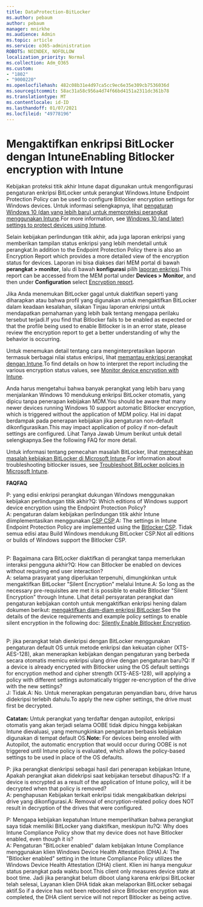 ```yaml
---
title: DataProtection-BitLocker
ms.author: pebaum
author: pebaum
manager: mnirkhe
ms.audience: Admin
ms.topic: article
ms.service: o365-administration
ROBOTS: NOINDEX, NOFOLLOW
localization_priority: Normal
ms.collection: Adm_O365
ms.custom:
- "1802"
- "9000220"
ms.openlocfilehash: 482c08b31e4d97ca5cc9ec6e35e309cb7536036d
ms.sourcegitcommit: 58ac31a58c956a4d74f66bd4151a2311dc361b78
ms.translationtype: MT
ms.contentlocale: id-ID
ms.lasthandoff: 01/07/2021
ms.locfileid: "49778196"
---
```

# <a name="enabling-bitlocker-encryption-with-intune"></a><span data-ttu-id="98f0f-102">Mengaktifkan enkripsi BitLocker dengan Intune</span><span class="sxs-lookup"><span data-stu-id="98f0f-102">Enabling Bitlocker encryption with Intune</span></span>

<span data-ttu-id="98f0f-103">Kebijakan proteksi titik akhir Intune dapat digunakan untuk mengonfigurasi pengaturan enkripsi BitLocker untuk perangkat Windows.</span><span class="sxs-lookup"><span data-stu-id="98f0f-103">Intune Endpoint Protection Policy can be used to configure Bitlocker encryption settings for Windows devices.</span></span> <span data-ttu-id="98f0f-104">Untuk informasi selengkapnya, lihat [pengaturan Windows 10 (dan yang lebih baru) untuk memproteksi perangkat menggunakan Intune](https://docs.microsoft.com/intune/endpoint-protection-windows-10#windows-encryption).</span><span class="sxs-lookup"><span data-stu-id="98f0f-104">For more information, see [Windows 10 (and later) settings to protect devices using Intune](https://docs.microsoft.com/intune/endpoint-protection-windows-10#windows-encryption).</span></span>

<span data-ttu-id="98f0f-105">Selain kebijakan perlindungan titik akhir, ada juga laporan enkripsi yang memberikan tampilan status enkripsi yang lebih mendetail untuk perangkat.</span><span class="sxs-lookup"><span data-stu-id="98f0f-105">In addition to the Endpoint Protection Policy there is also an Encryption Report which provides a more detailed view of the encryption status for devices.</span></span> <span data-ttu-id="98f0f-106">Laporan ini bisa diakses dari MEM portal di bawah **perangkat > monitor**, lalu di bawah **konfigurasi** pilih [laporan enkripsi](https://endpoint.microsoft.com/#blade/Microsoft_Intune_DeviceSettings/DevicesMonitorMenu/encryptionReport).</span><span class="sxs-lookup"><span data-stu-id="98f0f-106">This report can be accessed from the MEM portal under **Devices > Monitor**, and then under **Configuration** select [Encryption report](https://endpoint.microsoft.com/#blade/Microsoft_Intune_DeviceSettings/DevicesMonitorMenu/encryptionReport).</span></span>

<span data-ttu-id="98f0f-107">Jika Anda menemukan BitLocker gagal untuk diaktifkan seperti yang diharapkan atau bahwa profil yang digunakan untuk mengaktifkan BitLocker dalam keadaan kesalahan, silakan Tinjau laporan enkripsi untuk mendapatkan pemahaman yang lebih baik tentang mengapa perilaku tersebut terjadi.</span><span class="sxs-lookup"><span data-stu-id="98f0f-107">If you find that Bitlocker fails to be enabled as expected or that the profile being used to enable Bitlocker is in an error state, please review the encryption report to get a better understanding of why the behavior is occurring.</span></span>

<span data-ttu-id="98f0f-108">Untuk menemukan detail tentang cara menginterpretasikan laporan termasuk berbagai nilai status enkripsi, lihat [memantau enkripsi perangkat dengan Intune](https://docs.microsoft.com/mem/intune/protect/encryption-monitor).</span><span class="sxs-lookup"><span data-stu-id="98f0f-108">To find details on how to interpret the report including the various encryption status values, see [Monitor device encryption with Intune](https://docs.microsoft.com/mem/intune/protect/encryption-monitor).</span></span>

<span data-ttu-id="98f0f-109">Anda harus mengetahui bahwa banyak perangkat yang lebih baru yang menjalankan Windows 10 mendukung enkripsi BitLocker otomatis, yang dipicu tanpa penerapan kebijakan MDM.</span><span class="sxs-lookup"><span data-stu-id="98f0f-109">You should be aware that many newer devices running Windows 10 support automatic Bitlocker encryption, which is triggered without the application of MDM policy.</span></span> <span data-ttu-id="98f0f-110">Hal ini dapat berdampak pada penerapan kebijakan jika pengaturan non-default dikonfigurasikan.</span><span class="sxs-lookup"><span data-stu-id="98f0f-110">This may impact application of policy if non-default settings are configured.</span></span> <span data-ttu-id="98f0f-111">Lihat Tanya Jawab Umum berikut untuk detail selengkapnya.</span><span class="sxs-lookup"><span data-stu-id="98f0f-111">See the following FAQ for more detail.</span></span>

<span data-ttu-id="98f0f-112">Untuk informasi tentang pemecahan masalah BitLocker, lihat [memecahkan masalah kebijakan BitLocker di Microsoft Intune](https://docs.microsoft.com/intune/protect/troubleshoot-bitlocker-policies).</span><span class="sxs-lookup"><span data-stu-id="98f0f-112">For information about troubleshooting bitlocker issues, see [Troubleshoot BitLocker policies in Microsoft Intune](https://docs.microsoft.com/intune/protect/troubleshoot-bitlocker-policies).</span></span>
 
 
<span data-ttu-id="98f0f-113">**FAQ**</span><span class="sxs-lookup"><span data-stu-id="98f0f-113">**FAQ**</span></span>

<span data-ttu-id="98f0f-114">P: yang edisi enkripsi perangkat dukungan Windows menggunakan kebijakan perlindungan titik akhir?</span><span class="sxs-lookup"><span data-stu-id="98f0f-114">Q: Which editions of Windows support device encryption using the Endpoint Protection Policy?</span></span><br>
<span data-ttu-id="98f0f-115">A: pengaturan dalam kebijakan perlindungan titik akhir Intune diimplementasikan menggunakan [CSP CSP](https://docs.microsoft.com/windows/client-management/mdm/bitlocker-csp).</span><span class="sxs-lookup"><span data-stu-id="98f0f-115">A: The settings in Intune Endpoint Protection Policy are implemented using the [Bitlocker CSP](https://docs.microsoft.com/windows/client-management/mdm/bitlocker-csp).</span></span> <span data-ttu-id="98f0f-116">Tidak semua edisi atau Build Windows mendukung BitLocker CSP.</span><span class="sxs-lookup"><span data-stu-id="98f0f-116">Not all editions or builds of Windows support the Bitlocker CSP.</span></span> <br><br>

<span data-ttu-id="98f0f-117">P: Bagaimana cara BitLocker diaktifkan di perangkat tanpa memerlukan interaksi pengguna akhir?</span><span class="sxs-lookup"><span data-stu-id="98f0f-117">Q: How can Bitlocker be enabled on devices without requiring end user interaction?</span></span><br>
<span data-ttu-id="98f0f-118">A: selama prasyarat yang diperlukan terpenuhi, dimungkinkan untuk mengaktifkan BitLocker "Silent Encryption" melalui Intune.</span><span class="sxs-lookup"><span data-stu-id="98f0f-118">A: So long as the necessary pre-requisites are met it is possible to enable Bitlocker "Silent Encryption" through Intune.</span></span> <span data-ttu-id="98f0f-119">Lihat detail persyaratan perangkat dan pengaturan kebijakan contoh untuk mengaktifkan enkripsi hening dalam dokumen berikut: [mengaktifkan diam-diam enkripsi BitLocker](https://docs.microsoft.com/mem/intune/protect/encrypt-devices#silently-enable-bitlocker-on-devices).</span><span class="sxs-lookup"><span data-stu-id="98f0f-119">See the details of the device requirements and example policy settings to enable silent encryption in the following doc: [Silently Enable Bitlocker Encryption](https://docs.microsoft.com/mem/intune/protect/encrypt-devices#silently-enable-bitlocker-on-devices).</span></span> <br><br>

<span data-ttu-id="98f0f-120">P: jika perangkat telah dienkripsi dengan BitLocker menggunakan pengaturan default OS untuk metode enkripsi dan kekuatan cipher (XTS-AES-128), akan menerapkan kebijakan dengan pengaturan yang berbeda secara otomatis memicu enkripsi ulang drive dengan pengaturan baru?</span><span class="sxs-lookup"><span data-stu-id="98f0f-120">Q: If a device is already encrypted with Bitlocker using the OS default settings for encryption method and cipher strength (XTS-AES-128), will applying a policy with different settings automatically trigger re-encryption of the drive with the new settings?</span></span><br>
<span data-ttu-id="98f0f-121">J: Tidak.</span><span class="sxs-lookup"><span data-stu-id="98f0f-121">A: No.</span></span> <span data-ttu-id="98f0f-122">Untuk menerapkan pengaturan penyandian baru, drive harus didekripsi terlebih dahulu.</span><span class="sxs-lookup"><span data-stu-id="98f0f-122">To apply the new cipher settings, the drive must first be decrypted.</span></span><br><br>
<span data-ttu-id="98f0f-123">**Catatan:** Untuk perangkat yang terdaftar dengan autopilot, enkripsi otomatis yang akan terjadi selama OOBE tidak dipicu hingga kebijakan Intune dievaluasi, yang memungkinkan pengaturan berbasis kebijakan digunakan di tempat default OS.</span><span class="sxs-lookup"><span data-stu-id="98f0f-123">**Note:** For devices being enrolled with Autopilot, the automatic encryption that would occur during OOBE is not triggered until Intune policy is evaluated, which allows the policy-based settings to be used in place of the OS defaults.</span></span>
 
<span data-ttu-id="98f0f-124">P: jika perangkat dienkripsi sebagai hasil dari penerapan kebijakan Intune, Apakah perangkat akan didekripsi saat kebijakan tersebut dihapus?</span><span class="sxs-lookup"><span data-stu-id="98f0f-124">Q: If a device is encrypted as a result of the  application of Intune policy, will it be decrypted when that policy is removed?</span></span><br>
<span data-ttu-id="98f0f-125">A: penghapusan Kebijakan terkait enkripsi tidak mengakibatkan dekripsi drive yang dikonfigurasi.</span><span class="sxs-lookup"><span data-stu-id="98f0f-125">A: Removal of encryption-related policy does NOT result in decryption of the drives that were configured.</span></span>
 
<span data-ttu-id="98f0f-126">P: Mengapa kebijakan kepatuhan Intune memperlihatkan bahwa perangkat saya tidak memiliki BitLocker yang diaktifkan, meskipun itu?</span><span class="sxs-lookup"><span data-stu-id="98f0f-126">Q: Why does Intune Compliance Policy show that my device does not have Bitlocker enabled, even though it is?</span></span><br>
<span data-ttu-id="98f0f-127">A: Pengaturan "BitLocker enabled" dalam kebijakan Intune Compliance menggunakan klien Windows Device Health Attestation (DHA).</span><span class="sxs-lookup"><span data-stu-id="98f0f-127">A: The "Bitlocker enabled" setting in the Intune Compliance Policy utilizes the Windows Device Health Attestation  (DHA) client.</span></span> <span data-ttu-id="98f0f-128">Klien ini hanya mengukur status perangkat pada waktu boot.</span><span class="sxs-lookup"><span data-stu-id="98f0f-128">This client only measures device state at boot time.</span></span> <span data-ttu-id="98f0f-129">Jadi jika perangkat belum diboot ulang karena enkripsi BitLocker telah selesai, Layanan klien DHA tidak akan melaporkan BitLocker sebagai aktif.</span><span class="sxs-lookup"><span data-stu-id="98f0f-129">So if a device has not been rebooted since Bitlocker encryption was completed, the DHA client service will not report Bitlocker as being active.</span></span>
 
 